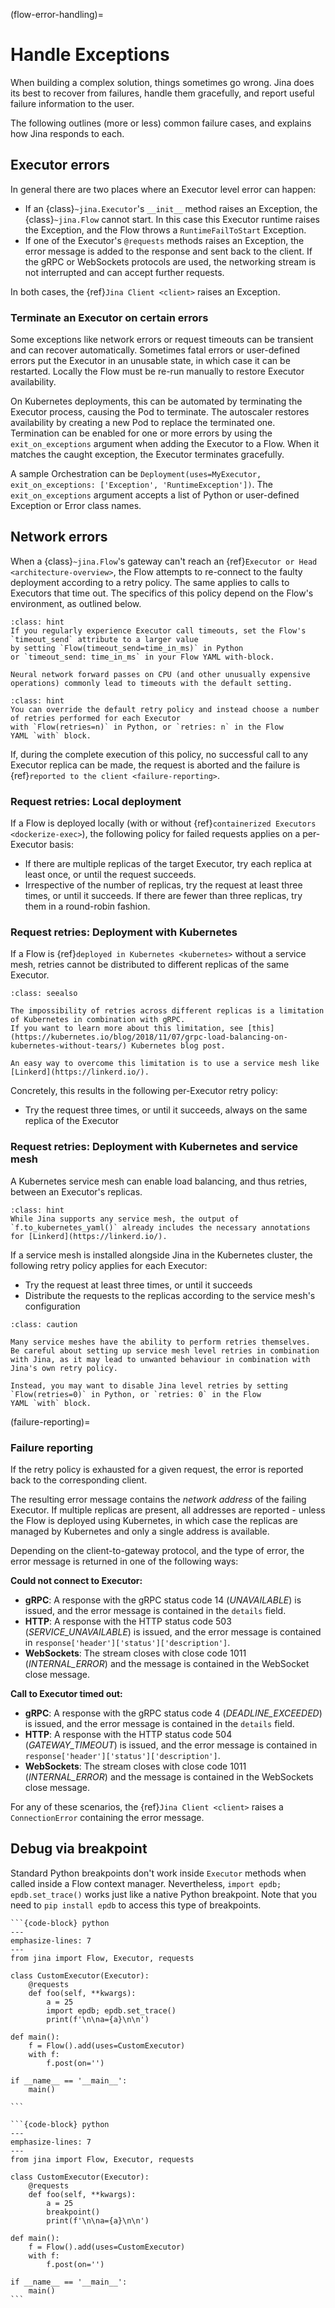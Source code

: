 (flow-error-handling)=
# Handle Exceptions

When building a complex solution, things sometimes go wrong. Jina does its best to recover from failures, handle them gracefully, and report useful failure information to the user.

The following outlines (more or less) common failure cases, and explains how Jina responds to each.

## Executor errors

In general there are two places where an Executor level error can happen:

- If an {class}`~jina.Executor`'s `__init__` method raises an Exception, the {class}`~jina.Flow` cannot start. In this case this Executor runtime raises the Exception, and the Flow throws a `RuntimeFailToStart` Exception.
- If one of the Executor's `@requests` methods raises an Exception, the error message is added to the response and sent back to the client. If the gRPC or WebSockets protocols are used, the networking stream is not interrupted and can accept further requests.

In both cases, the {ref}`Jina Client <client>` raises an Exception.

### Terminate an Executor on certain errors

Some exceptions like network errors or request timeouts can be transient and can recover automatically. Sometimes fatal errors or user-defined errors put the Executor in an unusable state, in which case it can be restarted. Locally the Flow must be re-run manually to restore Executor availability. 

On Kubernetes deployments, this can be automated by terminating the Executor process, causing the Pod to terminate. The autoscaler restores availability by creating a new Pod to replace the terminated one. Termination can be enabled for one or more errors by using the `exit_on_exceptions` argument when adding the Executor to a Flow. When it matches the caught exception, the Executor terminates gracefully.
 
A sample Orchestration can be `Deployment(uses=MyExecutor, exit_on_exceptions: ['Exception', 'RuntimeException'])`. The `exit_on_exceptions` argument accepts a list of Python or user-defined Exception or Error class names.

## Network errors

When a {class}`~jina.Flow`'s gateway can't reach an {ref}`Executor or Head <architecture-overview>`, the Flow attempts to re-connect to the faulty deployment according to a retry policy. The same applies to calls to Executors that time out. The specifics of this policy depend on the Flow's environment, as outlined below.

````{admonition} Hint: Prevent Executor timeouts
:class: hint
If you regularly experience Executor call timeouts, set the Flow's `timeout_send` attribute to a larger value 
by setting `Flow(timeout_send=time_in_ms)` in Python
or `timeout_send: time_in_ms` in your Flow YAML with-block.

Neural network forward passes on CPU (and other unusually expensive operations) commonly lead to timeouts with the default setting.
````

````{admonition} Hint: Custom retry policy
:class: hint
You can override the default retry policy and instead choose a number of retries performed for each Executor
with `Flow(retries=n)` in Python, or `retries: n` in the Flow
YAML `with` block.
````

If, during the complete execution of this policy, no successful call to any Executor replica can be made, the request is aborted
and the failure is {ref}`reported to the client <failure-reporting>`.

### Request retries: Local deployment

If a Flow is deployed locally (with or without {ref}`containerized Executors <dockerize-exec>`), the following policy
for failed requests applies on a per-Executor basis:

- If there are multiple replicas of the target Executor, try each replica at least once, or until the request succeeds.
- Irrespective of the number of replicas, try the request at least three times, or until it succeeds. If there are fewer than three replicas, try them in a round-robin fashion.

### Request retries: Deployment with Kubernetes

If a Flow is {ref}`deployed in Kubernetes <kubernetes>` without a service mesh, retries cannot be distributed to different replicas of the same Executor.

````{admonition} See Also
:class: seealso

The impossibility of retries across different replicas is a limitation of Kubernetes in combination with gRPC.
If you want to learn more about this limitation, see [this](https://kubernetes.io/blog/2018/11/07/grpc-load-balancing-on-kubernetes-without-tears/) Kubernetes blog post.

An easy way to overcome this limitation is to use a service mesh like [Linkerd](https://linkerd.io/).
````

Concretely, this results in the following per-Executor retry policy:

- Try the request three times, or until it succeeds, always on the same replica of the Executor

### Request retries: Deployment with Kubernetes and service mesh

A Kubernetes service mesh can enable load balancing, and thus retries, between an Executor's replicas.

````{admonition} Hint
:class: hint
While Jina supports any service mesh, the output of `f.to_kubernetes_yaml()` already includes the necessary annotations for [Linkerd](https://linkerd.io/).
````

If a service mesh is installed alongside Jina in the Kubernetes cluster, the following retry policy applies for each Executor:

- Try the request at least three times, or until it succeeds
- Distribute the requests to the replicas according to the service mesh's configuration


````{admonition} Caution
:class: caution

Many service meshes have the ability to perform retries themselves.
Be careful about setting up service mesh level retries in combination with Jina, as it may lead to unwanted behaviour in combination with
Jina's own retry policy.

Instead, you may want to disable Jina level retries by setting `Flow(retries=0)` in Python, or `retries: 0` in the Flow
YAML `with` block.
````

(failure-reporting)=
### Failure reporting

If the retry policy is exhausted for a given request, the error is reported back to the corresponding client.

The resulting error message contains the *network address* of the failing Executor.
If multiple replicas are present, all addresses are reported - unless the Flow is deployed using Kubernetes, in which
case the replicas are managed by Kubernetes and only a single address is available.

Depending on the client-to-gateway protocol, and the type of error, the error message is returned in one of the following ways:

**Could not connect to Executor:**

- **gRPC**: A response with the gRPC status code 14 (*UNAVAILABLE*) is issued, and the error message is contained in the `details` field.
- **HTTP**: A response with the HTTP status code 503 (*SERVICE_UNAVAILABLE*) is issued, and the error message is contained in `response['header']['status']['description']`.
- **WebSockets**: The stream closes with close code 1011 (*INTERNAL_ERROR*) and the message is contained in the WebSocket close message.

**Call to Executor timed out:**

- **gRPC**: A response with the gRPC status code 4 (*DEADLINE_EXCEEDED*) is issued, and the error message is contained in the `details` field.
- **HTTP**: A response with the HTTP status code 504 (*GATEWAY_TIMEOUT*) is issued, and the error message is contained in `response['header']['status']['description']`.
- **WebSockets**: The stream closes with close code 1011 (*INTERNAL_ERROR*) and the message is contained in the WebSockets close message.

For any of these scenarios, the {ref}`Jina Client <client>` raises a `ConnectionError` containing the error message.

## Debug via breakpoint

Standard Python breakpoints don't work inside `Executor` methods when called inside a Flow context manager. Nevertheless, `import epdb; epdb.set_trace()` works just like a native Python breakpoint. Note that you need to `pip install epdb` to access this type of breakpoints.


````{tab} ✅ Do
```{code-block} python
---
emphasize-lines: 7
---
from jina import Flow, Executor, requests
 
class CustomExecutor(Executor):
    @requests
    def foo(self, **kwargs):
        a = 25
        import epdb; epdb.set_trace() 
        print(f'\n\na={a}\n\n')
 
def main():
    f = Flow().add(uses=CustomExecutor)
    with f:
        f.post(on='')

if __name__ == '__main__':
    main()

```
````

````{tab} 😔 Don't
```{code-block} python
---
emphasize-lines: 7
---
from jina import Flow, Executor, requests
 
class CustomExecutor(Executor):
    @requests
    def foo(self, **kwargs):
        a = 25
        breakpoint()
        print(f'\n\na={a}\n\n')
 
def main():
    f = Flow().add(uses=CustomExecutor)
    with f:
        f.post(on='')
 
if __name__ == '__main__':
    main()
```
````
